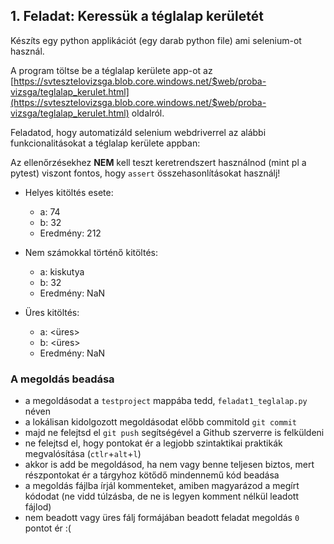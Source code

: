 ## 1. Feladat: Keressük a téglalap kerületét

Készíts egy python applikációt (egy darab python file) ami selenium-ot használ. 

A program töltse be a téglalap kerülete app-ot az [https://svtesztelovizsga.blob.core.windows.net/$web/proba-vizsga/teglalap_kerulet.html](https://svtesztelovizsga.blob.core.windows.net/$web/proba-vizsga/teglalap_kerulet.html) oldalról. 

Feladatod, hogy automatizáld selenium webdriverrel az alábbi funkcionalitásokat a téglalap kerülete appban:

Az ellenőrzésekhez __NEM__ kell teszt keretrendszert használnod (mint pl a pytest) viszont fontos, hogy `assert` összehasonlításokat használj!

* Helyes kitöltés esete:
    * a: 74
    * b: 32
    * Eredmény: 212

* Nem számokkal történő kitöltés:
    * a: kiskutya
    * b: 32
    * Eredmény: NaN

* Üres kitöltés:
    * a: <üres>
    * b: <üres>
    * Eredmény: NaN

### A megoldás beadása
* a megoldásodat a `testproject` mappába tedd, `feladat1_teglalap.py` néven
* a lokálisan kidolgozott megoldásodat előbb commitold `git commit`
* majd ne felejtsd el `git push` segítségével a Github szerverre is felküldeni
* ne felejtsd el, hogy pontokat ér a legjobb szintaktikai praktikák megvalósítása (`ctlr`+`alt`+`l`)
* akkor is add be megoldásod, ha nem vagy benne teljesen biztos, mert részpontokat ér a tárgyhoz kötődő mindennemű kód beadása
* a megoldás fájlba írjál kommenteket, amiben magyarázod a megírt kódodat (ne vidd túlzásba, de ne is legyen komment nélkül leadott fájlod)
* nem beadott vagy üres fálj formájában beadott feladat megoldás `0` pontot ér :(
